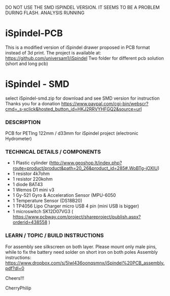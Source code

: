 DO NOT USE THE SMD ISPINDEL VERSION. IT SEEMS TO BE A PROBLEM DURING FLASH. ANALYSIS RUNNING

# iSpindel-PCB
This is a modified version of iSpindel drawer proposed in PCB format instead of 3d print. The project is available at: https://github.com/universam1/iSpindel
Two folder for different pcb solution (short and long pcb)

# iSpindel - SMD
select iSpindel-smd.zip for download and see SMD version for instruction 
Thanks you for a donation 
https://www.paypal.com/cgi-bin/webscr?cmd=_s-xclick&hosted_button_id=HKJ2RRVYHFGQ2&source=url


### DESCRIPTION
PCB for PETlng 122mm / d33mm for iSpindel project (electronic Hydrometer)

### TECHNICAL DETAILS / COMPONENTS
- 1 Plastic cylinder (http://www.geoshop.lt/index.php?route=product/product&path=20_26&product_id=285#.WoBTg-jOXIU)
- 1 resistor 4k7ohm
- 1 resistor 220kohm
- 1 diode BAT43
- 1 Wemos D1 mini v3
- 1 Gy-521 Gyro & Acceleration Sensor (MPU-6050
- 1 Temperature Sensor (DS18B20)
- 1 TP4056 Lipo Charger micro USB 4 pin (mini USB is bigger)
- 1 microswitch SK12D07VG3
( https://www.pcbway.com/project/shareproject/publish.aspx?orderid=438558 )

### LEARN / TOPIC / BUILD INSTRUCTIONS
For assembly see silkscreen on both layer.
Please mount only male pins, while to fix the battery need solder on short iron on both poles
Assembly instructions: https://www.dropbox.com/s/5lwl436oonqsmnx/iSpindel%20PCB_assembly.pdf?dl=0

Cheers!!!

CherryPhilip
